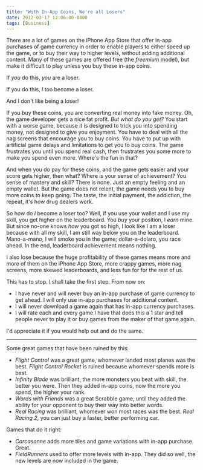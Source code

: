 ```yaml
---
title: "With In-App Coins, We're all Losers"
date: 2012-03-17 12:06:00-0400
tags: [Business]
---
```


There are a lot of games on the iPhone App Store that offer in-app purchases of game currency in order to enable players to either speed up the game, or to buy their way to higher levels, without adding additional content. Many of these games are offered free (the *freemium* model), but make it difficult to play unless you buy these in-app coins.

If *you* do this, *you* are a loser.

If you do this, *I* too become a loser.

And I don't like being a loser!

<!--more-->

If you buy these coins, you are converting real money into fake money. Oh, the game developer gets a nice fat profit. *But what do you get?* You start with a worse game, because it is designed to trick you into spending money, not designed to give you enjoyment. You have to deal with all the nag screens that encourage you to buy coins. You have to put up with artificial game delays and limitations to get you to buy coins. The game frustrates you until you spend real cash, then frustrates you some more to make you spend even more. Where's the fun in that?

And when you do pay for these coins, and the game gets easier and your score gets higher, then what? Where is your sense of achievement? You sense of mastery and skill? There is none. Just an empty feeling and an empty wallet. But the game does not relent, the game needs you to buy more coins to keep going. The taste, the initial payment, the addiction, the repeat, it's how drug dealers work.

So how do *I* become a loser too? Well, if you use your wallet and I use my skill, you get higher on the leaderboard. You *buy* your position, I *earn* mine. But since no-one knows *how* you got so high, I look like I am a loser because with all my skill, I am still way below you on the leaderboard. Mano-a-mano, I will smoke you in the game; dollar-a-dolaro, you race ahead. In the end, leaderboard achievement means nothing.

I also lose because the huge profitability of these games means more and more of them on the iPhone App Store, more crappy games, more nag screens, more skewed leaderboards, and less fun for for the rest of us.

This has to stop. I shall take the first step. From now on:

* I have never and will never buy an in-app purchase of game currency to get ahead. I will only use in-app purchases for additional content.
* I will never download a game again that has in-app currency purchases.
* I will rate each and every game I have that does this a 1 star and tell people never to play it or buy games from the maker of that game again.

I'd appreciate it if you would help out and do the same.

---

Some great games that have been ruined by this:

* *Flight Control* was a great game, whomever landed most planes was the best. *Flight Control Rocket* is ruined because whomever spends more is best.
* *Infinity Blade* was brilliant, the more monsters you beat with skill, the better you were. Then they added in-app coins, now the more you spend, the higher your rank.
* *Words with Friends* was a great Scrabble game, until they added the ability for your opponent to buy their way into better words.
* *Real Racing* was brilliant, whomever won most races was the best. *Real Racing 2*, you can just buy a faster, better performing car.

Games that do it right:

* *Carcasonne* adds more tiles and game variations with in-app purchase. Great.
* *FieldRunners* used to offer more levels with in-app. They did so well, the new levels are now included in the game.
